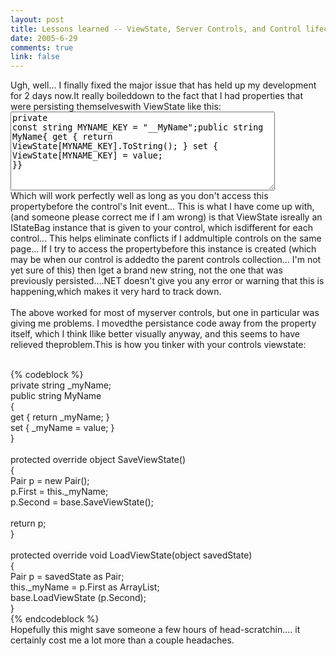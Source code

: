 ```yaml
--- 
layout: post
title: Lessons learned -- ViewState, Server Controls, and Control lifecycle.
date: 2005-6-29
comments: true
link: false
---
```

Ugh, well... I finally fixed the major issue that has held up my development for 2 days now.It really boileddown to the fact that I had properties that were persisting themselveswith ViewState like this:<br><textarea name="code" language="c#" rows="8" cols="50">private const string MYNAME_KEY = "__MyName";public string MyName{ get { return ViewState[MYNAME_KEY].ToString(); } set { ViewState[MYNAME_KEY] = value; }}</textarea><br>Which will work perfectly well as long as you don't access this propertybefore the control's Init event... This is what I have come up with,(and someone please correct me if I am wrong) is that ViewState isreally an IStateBag instance that is given to your control, which isdifferent for each control... This helps eliminate conflicts if I addmultiple controls on the same page... If I try to access the propertybefore this instance is created (which may be when our control is addedto the parent controls collection... I'm not yet sure of this) then Iget a brand new string, not the one that was previously persisted....NET doesn't give you any error or warning that this is happening,which makes it very hard to track down.<br><br>The above worked for most of myserver controls, but one in particular was giving me problems. I movedthe persistance code away from the property itself, which I think Ilike better visually anyway, and this seems to have relieved theproblem.This is how you tinker with your controls viewstate:<br><div id="code"><br>{% codeblock %}<br>private string _myName;<br>public string MyName<br>{ <br>get { return _myName; } <br>set { _myName = value; }<br>} <br><br>protected override object SaveViewState()<br>{ <br>Pair p = new Pair(); <br>p.First = this._myName; <br>p.Second = base.SaveViewState(); <br> <br>return p;<br>}<br><br>protected override void LoadViewState(object savedState)<br>{ <br>Pair p = savedState as Pair; <br>this._myName = p.First as ArrayList; <br>base.LoadViewState (p.Second);<br>}<br>{% endcodeblock %}</div>Hopefully this might save someone a few hours of head-scratchin.... it certainly cost me a lot more than a couple headaches.<div style="clear: both; padding-bottom: 0.25em;"></div>
